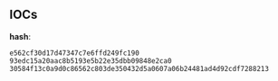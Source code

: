 
## IOCs

__hash__:

```text
e562cf30d17d47347c7e6ffd249fc190
93edc15a20aac8b5193e5b22e35dbb09848e2ca0
30584f13c0a9d0c86562c803de350432d5a0607a06b24481ad4d92cdf7288213
```